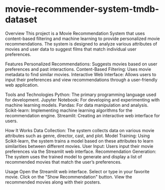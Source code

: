 # movie-recommender-system-tmdb-dataset
Overview
This project is a Movie Recommendation System that uses content-based filtering and machine learning to provide personalized movie recommendations. The system is designed to analyze various attributes of movies and user data to suggest films that match individual user preferences.

Features
Personalized Recommendations: Suggests movies based on user preferences and past interactions.
Content-Based Filtering: Uses movie metadata to find similar movies.
Interactive Web Interface: Allows users to input their preferences and view recommendations through a user-friendly web application.

Tools and Technologies
Python: The primary programming language used for development.
Jupyter Notebook: For developing and experimenting with machine learning models.
Pandas: For data manipulation and analysis.
Scikit-learn: Implementing machine learning algorithms for the recommendation engine.
Streamlit: Creating an interactive web interface for users.

How It Works
Data Collection: The system collects data on various movie attributes such as genre, director, cast, and plot.
Model Training: Using Scikit-learn, the system trains a model based on these attributes to learn similarities between different movies.
User Input: Users input their movie preferences via the Streamlit web interface.
Recommendation Generation: The system uses the trained model to generate and display a list of recommended movies that match the user’s preferences.

Usage
Open the Streamlit web interface.
Select or type in your favorite movie.
Click on the "Show Recommendation" button.
View the recommended movies along with their posters.

